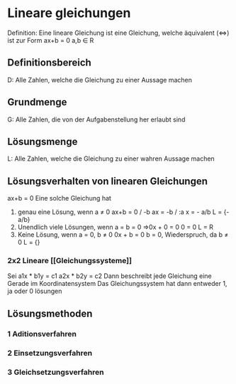 # Lineare gleichungen
Definition: Eine lineare Gleichung ist eine Gleichung, welche äquivalent (⇔) ist zur Form ax+b = 0 a,b ∈ R

## Definitionsbereich
D: Alle Zahlen, welche die Gleichung zu einer Aussage machen

## Grundmenge
G: Alle Zahlen, die von der Aufgabenstellung her erlaubt sind

## Lösungsmenge
L: Alle Zahlen, welche die Gleichung zu einer wahren Aussage machen

## Lösungsverhalten von linearen Gleichungen
ax+b = 0
Eine solche Gleichung hat 
1. genau eine Lösung, wenn a ≠ 0
	ax+b = 0 / -b
	ax = -b / :a
	x = - a/b
	L = {-a/b}
2. Unendlich viele Lösungen, wenn a = b = 0
	⇒0x + 0 = 0
	0 = 0
	L = R
3. Keine Lösung, wenn a = 0, b  ≠ 0
	0x + b = 0
	b = 0, Wiederspruch, da b  ≠ 0
	L = {}

### 2x2 Lineare [[Gleichungssysteme]]
Sei a1x \*  b1y = c1
a2x \* b2y = c2
Dann beschreibt jede Gleichung eine Gerade im Koordinatensystem
Das Gleichungssystem hat dann entweder 1, ja oder 0 lösungen

## Lösungsmethoden
### 1 Aditionsverfahren

### 2 Einsetzungsverfahren

### 3 Gleichsetzungsverfahren

